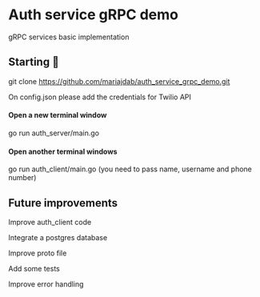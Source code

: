 # Auth service gRPC demo

gRPC services basic implementation

## Starting 🚀
git clone https://github.com/mariajdab/auth_service_grpc_demo.git

On config.json please add the credentials for Twilio API

#### Open a new terminal window

go run auth_server/main.go

#### Open another terminal windows 

go run auth_client/main.go (you need to pass name, username and phone number)

## Future improvements

Improve auth_client code

Integrate a postgres database

Improve proto file

Add some tests

Improve error handling
